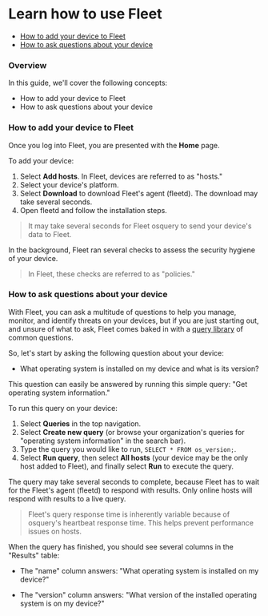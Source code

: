# Learn how to use Fleet

- [How to add your device to Fleet](#how-to-add-your-device-to-fleet)
- [How to ask questions about your device](#how-to-ask-questions-about-your-device)

### Overview

In this guide, we'll cover the following concepts:
- How to add your device to Fleet
- How to ask questions about your device

### How to add your device to Fleet

Once you log into Fleet, you are presented with the **Home** page.

To add your device: 

1. Select **Add hosts**. In Fleet, devices are referred to as "hosts."
2. Select your device's platform.
3. Select **Download** to download Fleet's agent (fleetd). The download may take several seconds.
4. Open fleetd and follow the installation steps.

> It may take several seconds for Fleet osquery to send your device's data to Fleet.

In the background, Fleet ran several checks to assess the security hygiene of your device.

> In Fleet, these checks are referred to as "policies."

### How to ask questions about your device

With Fleet, you can ask a multitude of questions to help you manage, monitor, and identify threats on your devices, but if you are just starting out, and unsure of what to ask, Fleet comes baked in with a [query library](https://fleetdm.com/queries) of common questions.

So, let's start by asking the following question about your device:

* What operating system is installed on my device and what is its version?

This question can easily be answered by running this simple query: "Get operating system information." 

To run this query on your device:

1. Select **Queries** in the top navigation.
2. Select **Create new query** (or browse your organization's queries for "operating system information" in the search bar).
3. Type the query you would like to run, `SELECT * FROM os_version;`.
4. Select **Run query**, then select **All hosts** (your device may be the only host added to Fleet), and finally select **Run** to execute the query.

The query may take several seconds to complete, because Fleet has to wait for the Fleet's agent (fleetd) to respond with results. Only online hosts will respond with results to a live query.

> Fleet's query response time is inherently variable because of osquery's heartbeat response time. This helps prevent performance issues on hosts.

When the query has finished, you should see several columns in the "Results" table:

- The "name" column answers: "What operating system is installed on my device?" 

- The "version" column answers: "What version of the installed operating system is on my device?"

<meta name="pageOrderInSection" value="100">
<meta name="description" value="Get started with using Fleet by learning how to enroll your device into a Fleet instance and run queries to ask questions about it.">
<meta name="navSection" value="hidden">